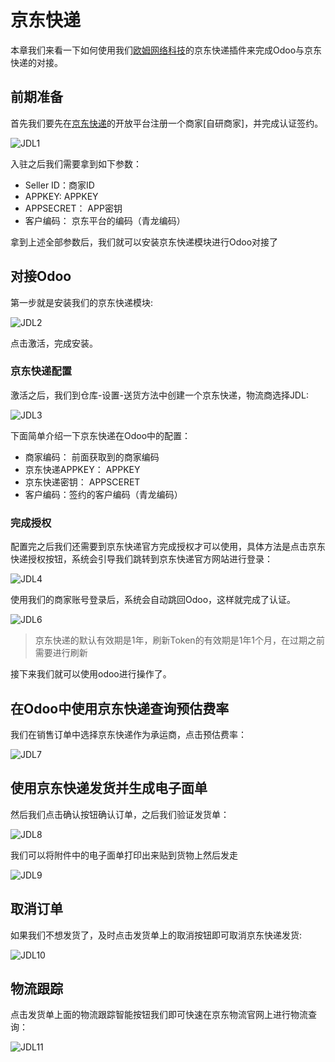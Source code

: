 # 京东快递

本章我们来看一下如何使用我们[欧姆网络科技](https://www.odoohub.com.cn)的京东快递插件来完成Odoo与京东快递的对接。

## 前期准备

首先我们要先在[京东快递](https://open.jdl.com/)的开放平台注册一个商家[自研商家]，并完成认证签约。

![JDL1](./images/JDL1.png)

入驻之后我们需要拿到如下参数：

* Seller ID：商家ID
* APPKEY: APPKEY
* APPSECRET： APP密钥
* 客户编码： 京东平台的编码（青龙编码）

拿到上述全部参数后，我们就可以安装京东快递模块进行Odoo对接了

## 对接Odoo

第一步就是安装我们的京东快递模块:

![JDL2](./images/JDL2.png)

点击激活，完成安装。

### 京东快递配置

激活之后，我们到仓库-设置-送货方法中创建一个京东快递，物流商选择JDL:

![JDL3](./images/JDL3.png)

下面简单介绍一下京东快递在Odoo中的配置：

* 商家编码： 前面获取到的商家编码
* 京东快递APPKEY： APPKEY
* 京东快递密钥： APPSCERET
* 客户编码：签约的客户编码（青龙编码）

### 完成授权

配置完之后我们还需要到京东快递官方完成授权才可以使用，具体方法是点击京东快递授权按钮，系统会引导我们跳转到京东快递官方网站进行登录：

![JDL4](./images/JDL4.png)

使用我们的商家账号登录后，系统会自动跳回Odoo，这样就完成了认证。

![JDL6](./images/JDL6.png)

> 京东快递的默认有效期是1年，刷新Token的有效期是1年1个月，在过期之前需要进行刷新

接下来我们就可以使用odoo进行操作了。

## 在Odoo中使用京东快递查询预估费率

我们在销售订单中选择京东快递作为承运商，点击预估费率：

![JDL7](./images/JDL7.png)

## 使用京东快递发货并生成电子面单

然后我们点击确认按钮确认订单，之后我们验证发货单：

![JDL8](./images/JDL8.png)

我们可以将附件中的电子面单打印出来贴到货物上然后发走

![JDL9](./images/JDL9.png)

## 取消订单

如果我们不想发货了，及时点击发货单上的取消按钮即可取消京东快递发货:

![JDL10](./images/JDL10.png)

## 物流跟踪

点击发货单上面的物流跟踪智能按钮我们即可快速在京东物流官网上进行物流查询：

![JDL11](./images/JDL.png)

